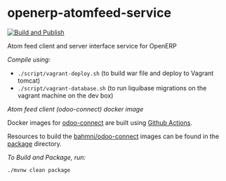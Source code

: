 openerp-atomfeed-service
========================

[![Build and Publish](https://github.com/Bahmni/openerp-atomfeed-service/actions/workflows/build_publish.yml/badge.svg)](https://github.com/Bahmni/openerp-atomfeed-service/actions/workflows/build_publish.yml)


Atom feed client and server interface service for OpenERP

*Compile using:*
* `./script/vagrant-deploy.sh` (to build war file and deploy to Vagrant tomcat)
* `./script/vagrant-database.sh` (to run liquibase migrations on the vagrant machine on the dev box)

*Atom feed client (odoo-connect) docker image*

Docker images for [odoo-connect](https://hub.docker.com/r/bahmni/odoo-connect/tags) are built using [Github Actions](/.github/workflows). 

Resources to build the [bahmni/odoo-connect](https://hub.docker.com/r/bahmni/odoo-connect/tags) images can be found in the [package](/package) directory.

*To Build and Package, run:*

```
./mvnw clean package
```



